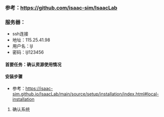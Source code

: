 ### 参考：https://github.com/isaac-sim/IsaacLab
### 服务器：
- ssh连接
- 地址：115.25.41.98
- 用户名：ljl
- 密码：ljl123456
#### 首要任务：确认资源使用情况


#### 安装步骤
- 参考：https://isaac-sim.github.io/IsaacLab/main/source/setup/installation/index.html#local-installation
1. 确认系统